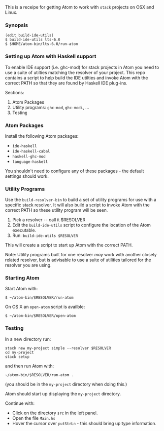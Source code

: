 
This is a receipe for getting Atom to work with `stack` projects
on OSX and Linux.

### Synopsis

    (edit build-ide-utils)
    $ build-ide-utils lts-6.0
    $ $HOME/atom-bin/lts-6.0/run-atom

### Setting up Atom with Haskell support

To enable IDE support (i.e. ghc-mod) for
stack projects in Atom you need to use a suite of utilties
matching the resolver of your project. This
repo contains a script to help build the
IDE utilties and invoke Atom with the correct
PATH so that they are found by Haskell IDE plug-ins.

Sections:

1. Atom Packages
2. Utility programs: `ghc-mod`, `ghc-modi`, ...
3. Testing

### Atom Packages

Install the following Atom packages:

- `ide-haskell`
- `ide-haskell-cabal`
- `haskell-ghc-mod`
- `language-haskell`

You shouldn't need to configure any of these
packages - the default settings should work.

### Utility Programs

Use the `build-resolver-bin` to build a set of utility
programs for use with a specific stack resolver.
It will also build a script to invoke Atom with
the correct PATH so these utility program will be seen.

1. Pick a resolver -- call it $RESOLVER
2. Edit the `build-ide-utils` script to configure the location
of the Atom executable.
3. Run: `build-ide-utils $RESOLVER`

This will create a script to start up Atom with the correct PATH.

Note: Utility programs built for one resolver
_may_ work with another closely related resolver, but is
advisable to use a suite of utilities tailored for the
resolver you are using.

### Starting Atom

Start Atom with:

    $ ~/atom-bin/$RESOLVER/run-atom

On OS X an `open-atom` script is availble:

    $ ~/atom-bin/$RESOLVER/open-atom

### Testing

In a new directory run:

    stack new my-project simple --resolver $RESOLVER
    cd my-project
    stack setup

and then run Atom with:

    ~/atom-bin/$RESOLVER/run-atom .

(you should be in the `my-project` directory when doing this.)

Atom should start up displaying the `my-project` directory.

Continue with:

- Click on the directory `src` in the left panel.
- Open the file `Main.hs`
- Hover the cursor over `putStrLn` - this should bring up type
information.

